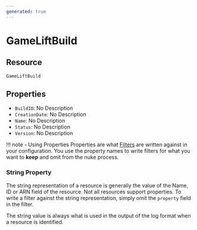 ```yaml
---
generated: true
---
```


# GameLiftBuild


## Resource

```text
GameLiftBuild
```

## Properties


- `BuildID`: No Description
- `CreationDate`: No Description
- `Name`: No Description
- `Status`: No Description
- `Version`: No Description

!!! note - Using Properties
    Properties are what [Filters](../config-filtering.md) are written against in your configuration. You use the property
    names to write filters for what you want to **keep** and omit from the nuke process.

### String Property

The string representation of a resource is generally the value of the Name, ID or ARN field of the resource. Not all
resources support properties. To write a filter against the string representation, simply omit the `property` field in
the filter.

The string value is always what is used in the output of the log format when a resource is identified.

